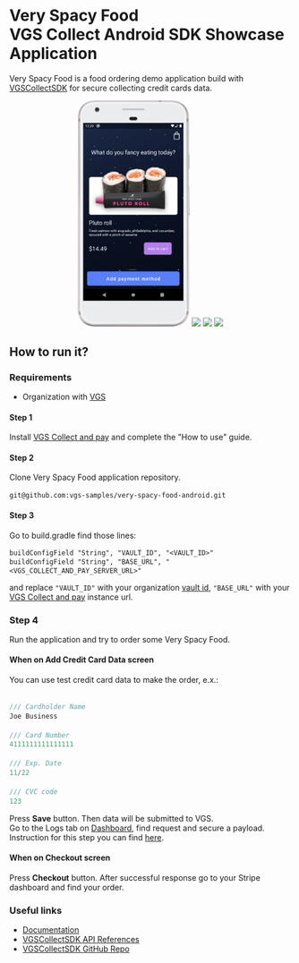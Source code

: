 # Very Spacy Food <br/> VGS Collect Android SDK Showcase Application 

Very Spacy Food is a food ordering demo application build with [VGSCollectSDK](https://www.verygoodsecurity.com/docs/vgs-collect/android-sdk/overview) for secure collecting credit cards data.

<p align="center">
<img src="screenshots/main_screen.png" width="200">    <img src="add_payment_screen.png" width="200">    <img src="checkout_screen.png" width="200">     <img src="checkout_complete_screen.png" width="200">
</p>

## How to run it?
### Requirements

- Organization with <a href="https://www.verygoodsecurity.com/">VGS</a>

#### Step 1

Install [VGS Collect and pay](https://github.com/verygoodsecurity/collect-and-pay-demo-backend/tree/api) and complete the "How to use" guide.

#### Step 2

Clone Very Spacy Food application repository.

``git@github.com:vgs-samples/very-spacy-food-android.git``

#### Step 3

Go to build.gradle find those lines: 
    
    buildConfigField "String", "VAULT_ID", "<VAULT_ID>"
    buildConfigField "String", "BASE_URL", "<VGS_COLLECT_AND_PAY_SERVER_URL>"
    
and replace `"VAULT_ID"` with your organization <a href="https://www.verygoodsecurity.com/docs/terminology/nomenclature#vault" target="_blank">vault id</a>,
`"BASE_URL"` with your [VGS Collect and pay](https://github.com/verygoodsecurity/collect-and-pay-demo-backend/tree/api) instance url.
 
### Step 4 

Run the application and try to order some Very Spacy Food.</br>

#### When on Add Credit Card Data screen

You can use test credit card data to make the order, e.x.:

``` swift

/// Cardholder Name 
Joe Business

/// Card Number   
4111111111111111

/// Exp. Date  
11/22

/// CVC code
123

```
Press **Save** button. Then data will be submitted to VGS.  
Go to the Logs tab on <a href="http://dashboard.verygoodsecurity.com" target="_blank">Dashboard</a>, find request and secure a payload.  
Instruction for this step you can find <a href="https://www.verygoodsecurity.com/docs/getting-started/quick-integration#securing-inbound-connection" target="_blank">here</a>.

#### When on Checkout screen

Press **Checkout** button. After successful response go to your Stripe dashboard and find your order.

### Useful links

- <a href="https://www.verygoodsecurity.com/docs/vgs-collect/android-sdk/overview" target="_blank">Documentation</a> 
- <a href="https://verygoodsecurity.github.io/vgs-collect-android/" target="_blank">VGSCollectSDK API References</a> 
- <a href="https://github.com/verygoodsecurity/vgs-collect-android" target="_blank">VGSCollectSDK GitHub Repo</a> 